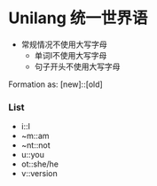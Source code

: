 # Unilang 统一世界语

- 常规情况不使用大写字母
  - 单词I不使用大写字母
  - 句子开头不使用大写字母

Formation as: [new]::[old]

### List

- i::I
- ~m::am
- ~nt::not
- u::you
- ot::she/he
- v::version
